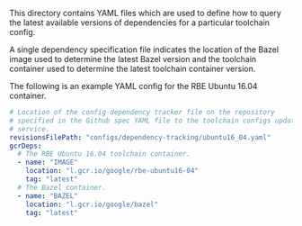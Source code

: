 This directory contains YAML files which are used to define how to query the
latest available versions of dependencies for a particular toolchain config.

A single dependency specification file indicates the location of the Bazel
image used to determine the latest Bazel version and the toolchain container
used to determine the latest toolchain container version.

The following is an example YAML config for the RBE Ubuntu 16.04 container.
```yaml
# Location of the config-dependency tracker file on the repository
# specified in the Github spec YAML file to the toolchain configs update
# service.
revisionsFilePath: "configs/dependency-tracking/ubuntu16_04.yaml" 
gcrDeps:
  # The RBE Ubuntu 16.04 toolchain container.
  - name: "IMAGE"
    location: "l.gcr.io/google/rbe-ubuntu16-04"
    tag: "latest"
  # The Bazel container.
  - name: "BAZEL"
    location: "l.gcr.io/google/bazel"
    tag: "latest"
```


